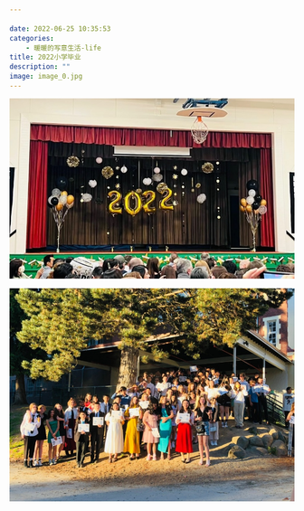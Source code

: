 ```yaml
---

date: 2022-06-25 10:35:53
categories:
    - 暖暖的写意生活-life
title: 2022小学毕业
description: ""
image: image_0.jpg
---
```


![](image_0.jpg)

  


  


![](image_1.jpg)